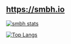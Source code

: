 ## https://smbh.io

[![smbh stats](https://github-readme-stats.vercel.app/api?username=smb-h&show_icons=true&theme=tokyonight)](https://github.com/smb-h/)

[![Top Langs](https://github-readme-stats.vercel.app/api/top-langs/?username=smb-h&layout=compact)](https://github.com/smb-h/)
    
<!-- <p align="left">
    <a href="https://github.com/smb-h" target="_blank"><img alt="alwinw" src="https://badges.pufler.dev/visits/smb-h/smb-h?logo=GitHub&label=visits&color=success&logoColor=white&style=flat-square"/></a>
    <a href="https://github.com/smb-h" target="_blank"><img alt="profile hits" src="https://img.shields.io/jsdelivr/gh/hw/alwinw/alwinw?label=hits&style=flat-square"></a>
    <a href="https://github.com/smb-h/alwinw" target="_blank"><img alt="GitHub hits" src="https://img.shields.io/github/last-commit/smb-h/smb-h?label=profile%20updated&style=flat-square"></a>
</p> -->

<!--
- 🔭 I’m currently working on ...
- 🌱 I’m currently learning ...
- 👯 I’m looking to collaborate on ...
- 🤔 I’m looking for help with ...
- 💬 Ask me about ...
- 📫 How to reach me: ...
- 😄 Pronouns: ...
- ⚡ Fun fact: ...
-->
